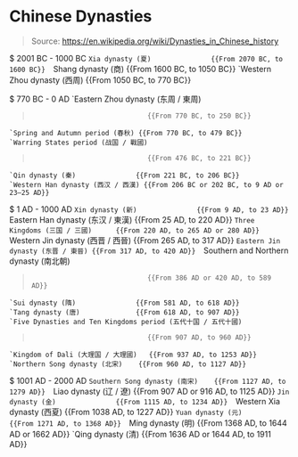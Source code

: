 # Chinese Dynasties

> Source: https://en.wikipedia.org/wiki/Dynasties_in_Chinese_history

$ 2001 BC - 1000 BC
    `Xia dynasty (夏)               {{From 2070 BC, to 1600 BC}} 
    `Shang dynasty (商)             {{From 1600 BC, to 1050 BC}} 
    `Western Zhou dynasty (西周)     {{From 1050 BC, to 770 BC}} 

$ 770 BC - 0 AD
    `Eastern Zhou dynasty (东周 / 東周)
>                                  {{From 770 BC, to 250 BC}} 
    `Spring and Autumn period (春秋) {{From 770 BC, to 479 BC}} 
    `Warring States period (战国 / 戰國)
>                                  {{From 476 BC, to 221 BC}} 
    `Qin dynasty (秦)               {{From 221 BC, to 206 BC}} 
    `Western Han dynasty (西汉 / 西漢) {{From 206 BC or 202 BC, to 9 AD or 23–25 AD}} 

$ 1 AD - 1000 AD
    `Xin dynasty (新)               {{From 9 AD, to 23 AD}} 
    `Eastern Han dynasty (东汉 / 東漢) {{From 25 AD, to 220 AD}} 
    `Three Kingdoms (三国 / 三國)      {{From 220 AD, to 265 AD or 280 AD}} 
    `Western Jin dynasty (西晋 / 西晉) {{From 265 AD, to 317 AD}} 
    `Eastern Jin dynasty (东晋 / 東晉) {{From 317 AD, to 420 AD}} 
    `Southern and Northern dynasty (南北朝)
>                                  {{From 386 AD or 420 AD, to 589 AD}} 
    `Sui dynasty (隋)               {{From 581 AD, to 618 AD}} 
    `Tang dynasty (唐)              {{From 618 AD, to 907 AD}} 
    `Five Dynasties and Ten Kingdoms period (五代十国 / 五代十國)
>                                  {{From 907 AD, to 960 AD}} 
    `Kingdom of Dali (大理国 / 大理國)   {{From 937 AD, to 1253 AD}} 
    `Northern Song dynasty (北宋)    {{From 960 AD, to 1127 AD}} 

$ 1001 AD - 2000 AD
    `Southern Song dynasty (南宋)    {{From 1127 AD, to 1279 AD}} 
    `Liao dynasty (辽 / 遼)          {{From 907 AD or 916 AD, to 1125 AD}} 
    `Jin dynasty (金)               {{From 1115 AD, to 1234 AD}} 
    `Western Xia dynasty (西夏)      {{From 1038 AD, to 1227 AD}} 
    `Yuan dynasty (元)              {{From 1271 AD, to 1368 AD}} 
    `Ming dynasty (明)              {{From 1368 AD, to 1644 AD or 1662 AD}} 
    `Qing dynasty (清)              {{From 1636 AD or 1644 AD, to 1911 AD}} 

